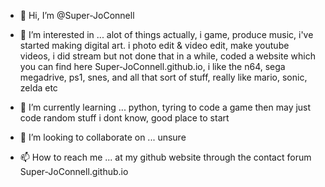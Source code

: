 - 👋 Hi, I’m @Super-JoConnell

- 👀 I’m interested in ... alot of things actually, i game, produce music, i've started making digital art. i photo edit & video edit, make youtube videos,
i did stream but not done that in a while, coded a website which you can find here Super-JoConnell.github.io, i like the n64, sega megadrive, ps1, snes, and all
that sort of stuff, really like mario, sonic, zelda etc

- 🌱 I’m currently learning ... python, tyring to code a game then may just code random stuff i dont know, good place to start

- 💞️ I’m looking to collaborate on ... unsure

- 📫 How to reach me ... at my github website through the contact forum Super-JoConnell.github.io

<!---
Super-JoConnell/Super-JoConnell is a ✨ special ✨ repository because its `README.md` (this file) appears on your GitHub profile.
You can click the Preview link to take a look at your changes.
--->
